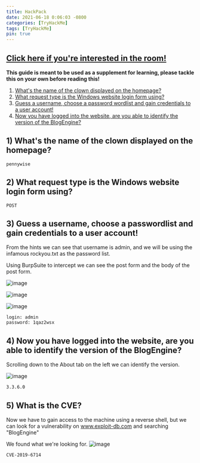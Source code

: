 ```yaml
---
title: HackPack
date: 2021-06-18 0:06:03 -0800
categories: [TryHackMe]
tags: [TryHackMe] 
pin: true
---
```

## [Click here if you're interested in the room!](https://tryhackme.com/room/hackpark)


**This guide is meant to be used as a supplement for learning, please tackle this on your own before reading this!**


1. [What's the name of the clown displayed on the homepage?](#1)
2. [What request type is the Windows website login form using?](#2)
3. [Guess a username, choose a password wordlist and gain credentials to a user account!](#3)
4. [Now you have logged into the website, are you able to identify the version of the BlogEngine?](#4)


<a name="1">

## 1) What's the name of the clown displayed on the homepage?

```
pennywise
```

  
<a name="2">
  
## 2) What request type is the Windows website login form using?

```
POST
```

  
  
<a name="3">
  

## 3) Guess a username, choose a passwordlist and gain credentials to a user account!

From the hints we can see that username is admin, and we will be using the infamous rockyou.txt as the password list.

Using BurpSuite to intercept we can see the post form and the body of the post form.

![image](https://user-images.githubusercontent.com/60508293/122626662-acd4d800-d060-11eb-8b13-1310eb94ec0e.png)
  
![image](https://user-images.githubusercontent.com/60508293/122626714-cd9d2d80-d060-11eb-8791-349d512e1b5c.png)

![image](https://user-images.githubusercontent.com/60508293/122626734-e0176700-d060-11eb-8e96-f9fe9b6ce7bb.png)

```
login: admin
password: 1qaz2wsx
```
  
  
<a name="4">


## 4) Now you have logged into the website, are you able to identify the version of the BlogEngine?
  Scrolling down to the About tab on the left we can identify the version.
  
![image](https://user-images.githubusercontent.com/60508293/122626903-967b4c00-d061-11eb-9cba-9e0bd262a2f5.png)

```
3.3.6.0
```

<a name="5">
  
  
## 5) What is the CVE?

Now we have to gain access to the machine using a reverse shell, but we can look for a vulnerability on www.exploit-db.com and searching "BlogEngine"

We found what we're looking for.
![image](https://user-images.githubusercontent.com/60508293/122626964-ccb8cb80-d061-11eb-9e27-b4c8e7f5ca7f.png)


```
CVE-2019-6714
```

